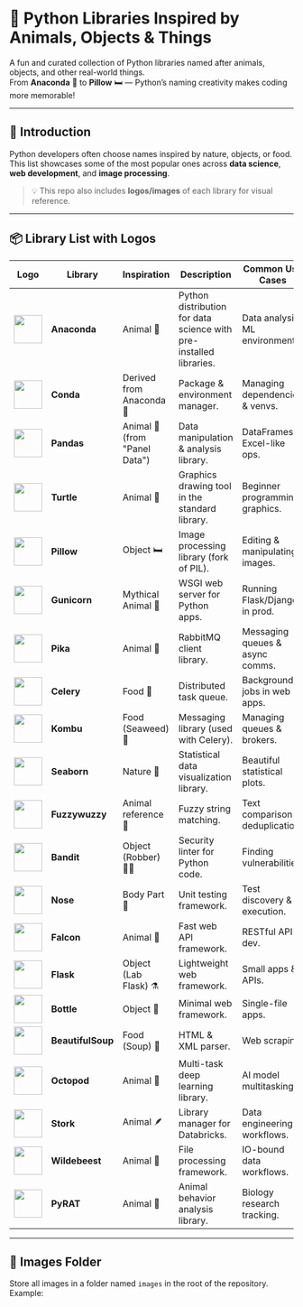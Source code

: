# 🐍 Python Libraries Inspired by Animals, Objects & Things

A fun and curated collection of Python libraries named after animals, objects, and other real-world things.  
From **Anaconda** 🐍 to **Pillow** 🛏️ — Python’s naming creativity makes coding more memorable!

---

## 📖 Introduction
Python developers often choose names inspired by nature, objects, or food.  
This list showcases some of the most popular ones across **data science**, **web development**, and **image processing**.

> 💡 This repo also includes **logos/images** of each library for visual reference.

---

## 📦 Library List with Logos

| Logo | Library | Inspiration | Description | Common Use Cases |
|------|---------|-------------|-------------|------------------|
| <img src="images/anaconda.png" width="50"> | **Anaconda** | Animal 🐍 | Python distribution for data science with pre-installed libraries. | Data analysis, ML environments. |
| <img src="images/conda.png" width="50"> | **Conda** | Derived from Anaconda 🐍 | Package & environment manager. | Managing dependencies & venvs. |
| <img src="images/pandas.png" width="50"> | **Pandas** | Animal 🐼 (from "Panel Data") | Data manipulation & analysis library. | DataFrames, Excel-like ops. |
| <img src="images/turtle.png" width="50"> | **Turtle** | Animal 🐢 | Graphics drawing tool in the standard library. | Beginner programming, graphics. |
| <img src="images/pillow.png" width="50"> | **Pillow** | Object 🛏️ | Image processing library (fork of PIL). | Editing & manipulating images. |
| <img src="images/gunicorn.png" width="50"> | **Gunicorn** | Mythical Animal 🦄 | WSGI web server for Python apps. | Running Flask/Django in prod. |
| <img src="images/pika.png" width="50"> | **Pika** | Animal 🐇 | RabbitMQ client library. | Messaging queues & async comms. |
| <img src="images/celery.png" width="50"> | **Celery** | Food 🌿 | Distributed task queue. | Background jobs in web apps. |
| <img src="images/kombu.png" width="50"> | **Kombu** | Food (Seaweed) 🌊 | Messaging library (used with Celery). | Managing queues & brokers. |
| <img src="images/seaborn.png" width="50"> | **Seaborn** | Nature 🌊 | Statistical data visualization library. | Beautiful statistical plots. |
| <img src="images/fuzzywuzzy.png" width="50"> | **Fuzzywuzzy** | Animal reference 🐻 | Fuzzy string matching. | Text comparison & deduplication. |
| <img src="images/bandit.png" width="50"> | **Bandit** | Object (Robber) 🏴‍☠️ | Security linter for Python code. | Finding vulnerabilities. |
| <img src="images/nose.png" width="50"> | **Nose** | Body Part 👃 | Unit testing framework. | Test discovery & execution. |
| <img src="images/falcon.png" width="50"> | **Falcon** | Animal 🦅 | Fast web API framework. | RESTful API dev. |
| <img src="images/flask.png" width="50"> | **Flask** | Object (Lab Flask) ⚗️ | Lightweight web framework. | Small apps & APIs. |
| <img src="images/bottle.png" width="50"> | **Bottle** | Object 🍾 | Minimal web framework. | Single-file apps. |
| <img src="images/beautifulsoup.png" width="50"> | **BeautifulSoup** | Food (Soup) 🍲 | HTML & XML parser. | Web scraping. |
| <img src="images/octopod.png" width="50"> | **Octopod** | Animal 🐙 | Multi-task deep learning library. | AI model multitasking. |
| <img src="images/stork.png" width="50"> | **Stork** | Animal 🪶 | Library manager for Databricks. | Data engineering workflows. |
| <img src="images/wildebeest.png" width="50"> | **Wildebeest** | Animal 🐃 | File processing framework. | IO-bound data workflows. |
| <img src="images/pyrat.png" width="50"> | **PyRAT** | Animal 🐀 | Animal behavior analysis library. | Biology research tracking. |

---

## 📂 Images Folder
Store all images in a folder named `images` in the root of the repository.  
Example:
